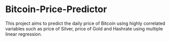 # Bitcoin-Price-Predictor

This project aims to predict the daily price of Bitcoin using highly correlated variables such as price of Silver, price of Gold and Hashrate using multiple linear regression.
